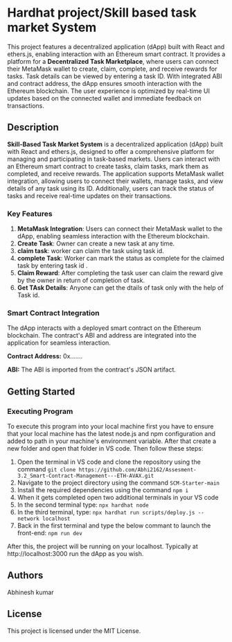 # Hardhat project/Skill based task market System
This project features a decentralized application (dApp) built with React and ethers.js, enabling interaction with an Ethereum smart contract. It provides a platform for a **Decentralized Task Marketplace**, where users can connect their MetaMask wallet to create, claim, complete, and receive rewards for tasks. Task details can be viewed by entering a task ID. With integrated ABI and contract address, the dApp ensures smooth interaction with the Ethereum blockchain. The user experience is optimized by real-time UI updates based on the connected wallet and immediate feedback on transactions.

## Description
**Skill-Based Task Market System** is a decentralized application (dApp) built with React and ethers.js, designed to offer a comprehensive platform for managing and participating in task-based markets. Users can interact with an Ethereum smart contract to create tasks, claim tasks, mark them as completed, and receive rewards. The application supports MetaMask wallet integration, allowing users to connect their wallets, manage tasks, and view details of any task using its ID. Additionally, users can track the status of tasks and receive real-time updates on their transactions.
### Key Features
1. **MetaMask Integration**: Users can connect their MetaMask wallet to the dApp, enabling seamless interaction with the Ethereum blockchain.
2. **Create Task**: Owner  can create a new task at any time.
3. **claim task**: worker  can claim the task using task id.
4. **complete Task**: Worker can mark the status as complete for the claimed task by entering task id .
5. **Claim Reward**: After completing the task user can claim the reward give by the owner in return of completion of task.
6. **Get  TAsk Details**: Anyone  can get the dtails of task  only with the help of Task id.

### Smart Contract Integration
The dApp interacts with a deployed smart contract on the Ethereum blockchain. The contract's ABI and address are integrated into the application for seamless interaction.

**Contract Address:** 0x.......

**ABI:** The ABI is imported from the contract's JSON artifact.

## Getting Started

### Executing Program
To execute this program into your local machine first you have to ensure that your local machine has the latest node.js and npm configuration and added to path in your machine's environment variable. After that create a new folder and open that folder in VS code.
Then follow these steps:
1. Open the terminal in VS code and clone the repository using the command 
`git clone https://github.com/Abhi2162/Assesment-3.2_Smart-Contract-Management---ETH-AVAX.git`
2.  Navigate to the project directory using the command 
`SCM-Starter-main`
3. Install the required dependencies using the command
`npm i`
4. When it gets completed open two additional terminals in your VS code
5. In the second terminal type: 
`npx hardhat node`
6. In the third terminal, type:
`npx hardhat run scripts/deploy.js --network localhost`
7. Back in the first terminal and type the below commant to launch the front-end:
`npm run dev`

After this, the project will be running on your localhost. Typically at http://localhost:3000 run the dApp as you wish.

## Authors
Abhinesh kumar

## License
This project is licensed under the MIT License.
